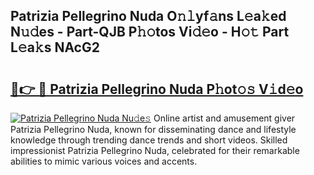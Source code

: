 ## Patrizia Pellegrino Nuda O𝚗𝚕yf𝚊ns L𝚎a𝚔ed N𝚞𝚍es - Part-QJB P𝚑𝚘tos Vi𝚍𝚎o - H𝚘𝚝 Part L𝚎a𝚔s NAcG2

# <h2><a href="http://kf3d2ua.oniu.top/?m=Patrizia+Pellegrino+Nuda">🔗👉 🔴 Patrizia Pellegrino Nuda P𝚑ot𝚘𝚜 V𝚒d𝚎o</a></h2>

[![Patrizia Pellegrino Nuda Nu𝚍e𝚜](https://i.imgur.com/0qMVB7G.gif)](http://kf3d2ua.oniu.top/?m=Patrizia+Pellegrino+Nuda)
Online artist and amusement giver Patrizia Pellegrino Nuda, known for disseminating dance and lifestyle knowledge through trending dance trends and short videos. Skilled impressionist Patrizia Pellegrino Nuda, celebrated for their remarkable abilities to mimic various voices and accents.  
